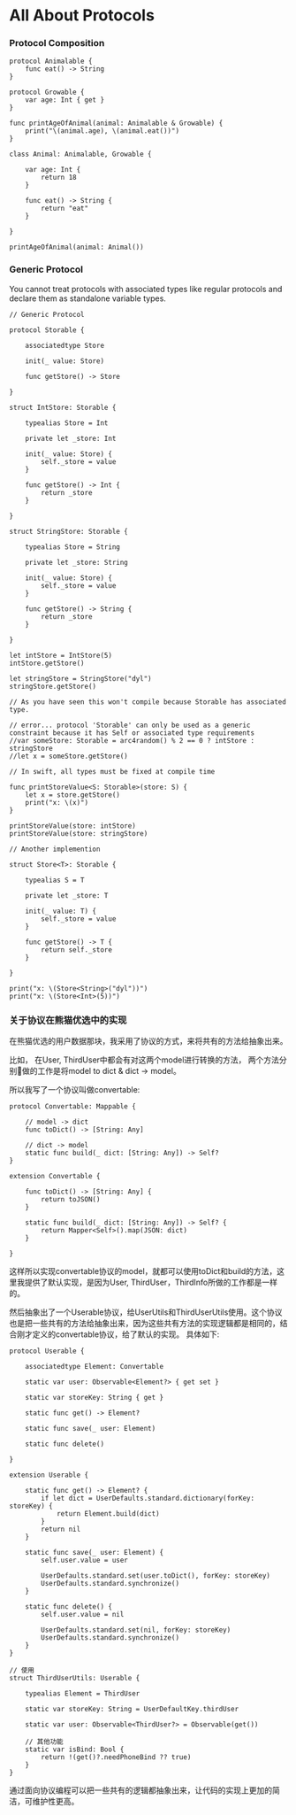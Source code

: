# All About Protocols

### Protocol Composition

	protocol Animalable {
  		func eat() -> String
	}

	protocol Growable {
  		var age: Int { get }
	}

	func printAgeOfAnimal(animal: Animalable & Growable) {
  		print("\(animal.age), \(animal.eat())")
	}

	class Animal: Animalable, Growable {
  
  		var age: Int {
    		return 18
  		}
  
  		func eat() -> String {
    		return "eat"
  		}
  
	}

	printAgeOfAnimal(animal: Animal())
	
	
### Generic Protocol

You cannot treat protocols with associated types like regular protocols and declare them as standalone variable types.

	// Generic Protocol

	protocol Storable {
  
  		associatedtype Store
  
  		init(_ value: Store)
  
  		func getStore() -> Store
  
	}

	struct IntStore: Storable {
  
  		typealias Store = Int
  
  		private let _store: Int
  
  		init(_ value: Store) {
    		self._store = value
 		}
  
  		func getStore() -> Int {
    		return _store
  		}
  
	}

	struct StringStore: Storable {
  
  		typealias Store = String
  
  		private let _store: String
  
  		init(_ value: Store) {
    		self._store = value
  		}
  
  		func getStore() -> String {
    		return _store
  		}
  
	}

	let intStore = IntStore(5)
	intStore.getStore()

	let stringStore = StringStore("dyl")
	stringStore.getStore()

	// As you have seen this won't compile because Storable has associated type.

	// error... protocol 'Storable' can only be used as a generic constraint because it has Self or associated type requirements
	//var someStore: Storable = arc4random() % 2 == 0 ? intStore :  stringStore
	//let x = someStore.getStore()

	// In swift, all types must be fixed at compile time

	func printStoreValue<S: Storable>(store: S) {
  		let x = store.getStore()
  		print("x: \(x)")
	}

	printStoreValue(store: intStore)
	printStoreValue(store: stringStore)
	
	// Another implemention
	
	struct Store<T>: Storable {
  
  		typealias S = T
  
  		private let _store: T
  
  		init(_ value: T) {
    		self._store = value
  		}
  
  		func getStore() -> T {
    		return self._store
  		}

	}

	print("x: \(Store<String>("dyl"))")
	print("x: \(Store<Int>(5))")
	
	
### 关于协议在熊猫优选中的实现

在熊猫优选的用户数据那块，我采用了协议的方式，来将共有的方法给抽象出来。

比如， 在User, ThirdUser中都会有对这两个model进行转换的方法， 两个方法分别做的工作是将model to dict & dict -> model。

所以我写了一个协议叫做convertable:

	protocol Convertable: Mappable {
	
		// model -> dict
  		func toDict() -> [String: Any]
  		
  		// dict -> model
  		static func build(_ dict: [String: Any]) -> Self?
	}
	
	extension Convertable {
  
  		func toDict() -> [String: Any] {
    		return toJSON()
  		}
  
  		static func build(_ dict: [String: Any]) -> Self? {
    		return Mapper<Self>().map(JSON: dict)
  		}
  
	}
	
这样所以实现convertable协议的model，就都可以使用toDict和build的方法，这里我提供了默认实现，是因为User, ThirdUser，ThirdInfo所做的工作都是一样的。

然后抽象出了一个Userable协议，给UserUtils和ThirdUserUtils使用。这个协议也是把一些共有的方法给抽象出来，因为这些共有方法的实现逻辑都是相同的，结合刚才定义的convertable协议，给了默认的实现。 具体如下:
	
	protocol Userable {
  
  		associatedtype Element: Convertable
  
  		static var user: Observable<Element?> { get set }
  
  		static var storeKey: String { get }
  
  		static func get() -> Element?
  
  		static func save(_ user: Element)
  
  		static func delete()
  
	}

	extension Userable {
  
  		static func get() -> Element? {
    		if let dict = UserDefaults.standard.dictionary(forKey: storeKey) {
      			return Element.build(dict)
    		}
	    	return nil
  		}
  
  		static func save(_ user: Element) {
    		self.user.value = user
    
    		UserDefaults.standard.set(user.toDict(), forKey: storeKey)
    		UserDefaults.standard.synchronize()
  		}
  
  		static func delete() {
    		self.user.value = nil
    
    		UserDefaults.standard.set(nil, forKey: storeKey)
    		UserDefaults.standard.synchronize()
  		}
	}
	
	// 使用
	struct ThirdUserUtils: Userable {
  
  		typealias Element = ThirdUser
  
  		static var storeKey: String = UserDefaultKey.thirdUser
  
  		static var user: Observable<ThirdUser?> = Observable(get())
  		
  		// 其他功能
  		static var isBind: Bool {
    		return !(get()?.needPhoneBind ?? true)
  		}
	}
	
通过面向协议编程可以把一些共有的逻辑都抽象出来，让代码的实现上更加的简洁，可维护性更高。